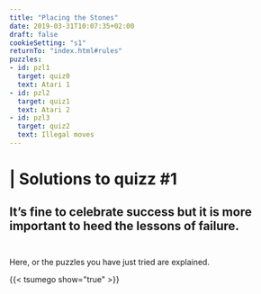 ```yaml
---
title: "Placing the Stones"
date: 2019-03-31T10:07:35+02:00
draft: false
cookieSetting: "s1"
returnTo: "index.html#rules"
puzzles:
- id: pzl1
  target: quiz0
  text: Atari 1
- id: pzl2
  target: quiz1
  text: Atari 2
- id: pzl3
  target: quiz2
  text: Illegal moves  
---
```


# | Solutions to quizz #1
## It’s fine to celebrate success but it is more important to heed the lessons of failure.<br><br> 

Here, or the puzzles you have just tried are explained.

{{< tsumego show="true" >}}